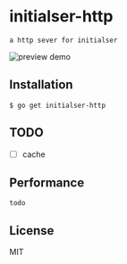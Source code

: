 # initialser-http
    a http sever for initialser
    
 ![preview demo](https://raw.githubusercontent.com/leonlau/initialser-http/master/dist/demo.png)
    
    
## Installation

    $ go get initialser-http

## TODO 

- [ ] cache

## Performance

    todo

## License

MIT

